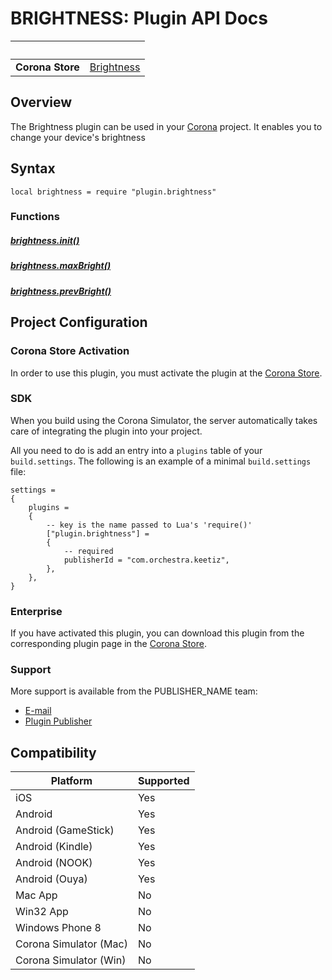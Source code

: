 # BRIGHTNESS: Plugin API Docs

|                      | &nbsp; 
| -------------------- | ---------------------------------------------------------------
| __Corona Store__     | [Brightness](http://store.coronalabs.com/plugin/Brightness)

## Overview

The Brightness plugin can be used in your [Corona](https://coronalabs.com/products/corona-sdk/) project. It enables you to change your device's brightness


## Syntax

	local brightness = require "plugin.brightness"

### Functions

##### [brightness.init()](init.markdown)

##### [brightness.maxBright()](maxBright.markdown)

##### [brightness.prevBright()](prevBright.markdown)



## Project Configuration

### Corona Store Activation

In order to use this plugin, you must activate the plugin at the [Corona Store](http://store.coronalabs.com/plugin/Brightness).


### SDK

When you build using the Corona Simulator, the server automatically takes care of integrating the plugin into your project. 

All you need to do is add an entry into a `plugins` table of your `build.settings`. The following is an example of a minimal `build.settings` file:

``````
settings =
{
	plugins =
	{
		-- key is the name passed to Lua's 'require()'
		["plugin.brightness"] =
		{
			-- required
			publisherId = "com.orchestra.keetiz",
		},
	},		
}
``````

### Enterprise

If you have activated this plugin, you can download this plugin from the corresponding plugin page in the [Corona Store](http://store.coronalabs.com/plugin/Brightness).



### Support

More support is available from the PUBLISHER_NAME team:

* [E-mail](mailto://bancel@keetiz.com)
* [Plugin Publisher](https://wwww.keetiz.com)


## Compatibility

| Platform                     | Supported
| ---------------------------- | ---------------------------- 
| iOS                          | Yes
| Android                      | Yes
| Android (GameStick)          | Yes
| Android (Kindle)             | Yes
| Android (NOOK)               | Yes
| Android (Ouya)               | Yes
| Mac App                      | No
| Win32 App                    | No
| Windows Phone 8              | No
| Corona Simulator (Mac)       | No
| Corona Simulator (Win)       | No

